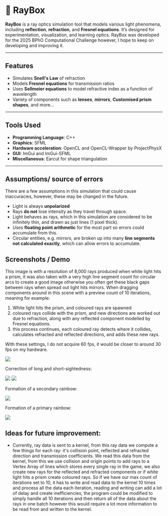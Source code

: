# 🌟 RayBox

**RayBox** is a ray optics simulation tool that models various light phenomena, including **reflection**, **refraction**, and **Fresnel equations**. It’s designed for experimentation, visualization, and learning optics. RayBox was developed for the 2025 BPhO Computational Challenge however, I hope to keep on developing and improving it. 

---
## Features

-  Simulates **Snell's Law** of refraction
-  Models **Fresnel equations** for transmission ratios
-  Uses **Sellmeier equations** to model refractive index as a function of wavelength
-  Variety of components such as **lenses**, **mirrors**, **Customised prism shapes**, and more...

---

## Tools Used

- **Programming Language**:  C++
- **Graphics**: SFML
- **Hardware acceleration**: OpenCL and OpenCL-Wrapper by ProjectPhysX
- **GUI**: ImGui and ImGui-SFML
- **Miscellaneous**: Earcut for shape triangulation

---

## Assumptions/ source of errors
There are a few assumptions in this simulation that could cause inaccuracies, however, these may be changed in the future. 
- Light is always **unpolarized**
- Rays **do not** lose intensity as they travel through space.
- Light behaves as rays, which in this simulation are considered to be infinitely thin, and drawn as just lines (1 pixel thick).
- Uses **floating point arithmetic** for the most part so errors could accumulate from this.
- Circular entities, e.g. mirrors, are broken up into many **line segments not calculated exactly**, which can allow errors to accumulate. 

## Screenshots / Demo

This image is with a resolution of 8,000 rays produced when white light hits a prism, it was also taken with a very high line segment count for circular arcs to create a good image otherwise you often get these black gaps between rays when spread out light hits mirrors. When dragging components around in this scene with a preview count of 10 iterations, meaning for example:
1. White light hits the prism, and coloured rays are spawned
2. coloured rays collide with the prism, and new directions are worked out due to refraction, along with any reflected component modelled by Fresnel equations.
3. this process continues, each coloured ray detects where it collides, calculates refracted and reflected directions, and adds these new rays.

With these settings, I do not acquire 60 fps, it would be closer to around 30 fps on my hardware. 

<img src="Screenshots/screenshot_1754003253.jpg">

Correction of long and short-sightedness:

<img src="Screenshots/screenshot_1754012398.jpg">
<img src="Screenshots/screenshot_1754009917.jpg">

Formation of a secondary rainbow:

<img src="Screenshots/screenshot_1753233670.jpg">

Formation of a primary rainbow:

<img src="Screenshots/screenshot_1753233828.jpg">

## Ideas for future improvement:

- Currently, ray data is sent to a kernel, from this ray data we compute a few things for each ray: it's collision point, reflected and refracted direction and transmission coefficients. We read this data from the kernel, from this we use collision and origin points to add rays to a Vertex Array of lines which stores every single ray in the game, we also create new rays for the reflected and refracted components or if white light hits a prism create coloured rays. So if we have our max count of iterations set to 10, it has to write and read data to the kernel 10 times and process all the data each iteration, reading and writing can add a lot of delay and create inefficiencies, the program could be modified to simply handle all 10 iterations and then return all of the data about the rays in one batch however this would require a lot more information to be read from and written to the kernel.
